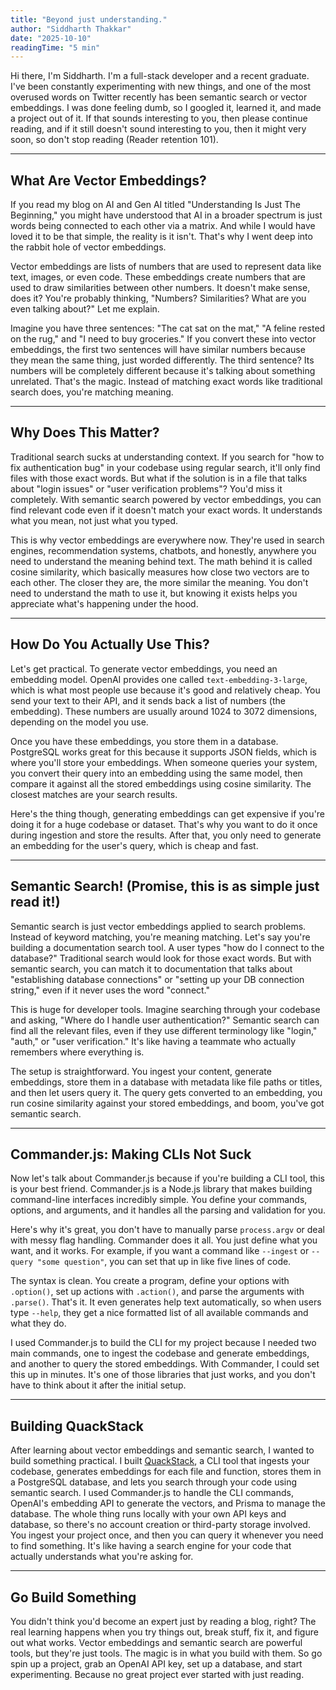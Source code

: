 ```yaml
---
title: "Beyond just understanding."
author: "Siddharth Thakkar"
date: "2025-10-10"
readingTime: "5 min"
---
```


Hi there, I'm Siddharth. I'm a full-stack developer and a recent graduate. I've been constantly experimenting with new things, and one of the most overused words on Twitter recently has been semantic search or vector embeddings. I was done feeling dumb, so I googled it, learned it, and made a project out of it. If that sounds interesting to you, then please continue reading, and if it still doesn't sound interesting to you, then it might very soon, so don't stop reading (Reader retention 101).

---

## What Are Vector Embeddings?

If you read my blog on AI and Gen AI titled "Understanding Is Just The Beginning," you might have understood that AI in a broader spectrum is just words being connected to each other via a matrix. And while I would have loved it to be that simple, the reality is it isn't. That's why I went deep into the rabbit hole of vector embeddings.

Vector embeddings are lists of numbers that are used to represent data like text, images, or even code. These embeddings create numbers that are used to draw similarities between other numbers. It doesn't make sense, does it? You're probably thinking, "Numbers? Similarities? What are you even talking about?" Let me explain.

Imagine you have three sentences: "The cat sat on the mat," "A feline rested on the rug," and "I need to buy groceries." If you convert these into vector embeddings, the first two sentences will have similar numbers because they mean the same thing, just worded differently. The third sentence? Its numbers will be completely different because it's talking about something unrelated. That's the magic. Instead of matching exact words like traditional search does, you're matching meaning.

---

## Why Does This Matter?

Traditional search sucks at understanding context. If you search for "how to fix authentication bug" in your codebase using regular search, it'll only find files with those exact words. But what if the solution is in a file that talks about "login issues" or "user verification problems"? You'd miss it completely. With semantic search powered by vector embeddings, you can find relevant code even if it doesn't match your exact words. It understands what you mean, not just what you typed.

This is why vector embeddings are everywhere now. They're used in search engines, recommendation systems, chatbots, and honestly, anywhere you need to understand the meaning behind text. The math behind it is called cosine similarity, which basically measures how close two vectors are to each other. The closer they are, the more similar the meaning. You don't need to understand the math to use it, but knowing it exists helps you appreciate what's happening under the hood.

---

## How Do You Actually Use This?

Let's get practical. To generate vector embeddings, you need an embedding model. OpenAI provides one called `text-embedding-3-large`, which is what most people use because it's good and relatively cheap. You send your text to their API, and it sends back a list of numbers (the embedding). These numbers are usually around 1024 to 3072 dimensions, depending on the model you use.

Once you have these embeddings, you store them in a database. PostgreSQL works great for this because it supports JSON fields, which is where you'll store your embeddings. When someone queries your system, you convert their query into an embedding using the same model, then compare it against all the stored embeddings using cosine similarity. The closest matches are your search results.

Here's the thing though, generating embeddings can get expensive if you're doing it for a huge codebase or dataset. That's why you want to do it once during ingestion and store the results. After that, you only need to generate an embedding for the user's query, which is cheap and fast.

---

## Semantic Search! (Promise, this is as simple just read it!)

Semantic search is just vector embeddings applied to search problems. Instead of keyword matching, you're meaning matching. Let's say you're building a documentation search tool. A user types "how do I connect to the database?" Traditional search would look for those exact words. But with semantic search, you can match it to documentation that talks about "establishing database connections" or "setting up your DB connection string," even if it never uses the word "connect."

This is huge for developer tools. Imagine searching through your codebase and asking, "Where do I handle user authentication?" Semantic search can find all the relevant files, even if they use different terminology like "login," "auth," or "user verification." It's like having a teammate who actually remembers where everything is.

The setup is straightforward. You ingest your content, generate embeddings, store them in a database with metadata like file paths or titles, and then let users query it. The query gets converted to an embedding, you run cosine similarity against your stored embeddings, and boom, you've got semantic search.

---

## Commander.js: Making CLIs Not Suck

Now let's talk about Commander.js because if you're building a CLI tool, this is your best friend. Commander.js is a Node.js library that makes building command-line interfaces incredibly simple. You define your commands, options, and arguments, and it handles all the parsing and validation for you.

Here's why it's great, you don't have to manually parse `process.argv` or deal with messy flag handling. Commander does it all. You just define what you want, and it works. For example, if you want a command like `--ingest` or `--query "some question"`, you can set that up in like five lines of code.

The syntax is clean. You create a program, define your options with `.option()`, set up actions with `.action()`, and parse the arguments with `.parse()`. That's it. It even generates help text automatically, so when users type `--help`, they get a nice formatted list of all available commands and what they do.

I used Commander.js to build the CLI for my project because I needed two main commands, one to ingest the codebase and generate embeddings, and another to query the stored embeddings. With Commander, I could set this up in minutes. It's one of those libraries that just works, and you don't have to think about it after the initial setup.

---

## Building QuackStack

After learning about vector embeddings and semantic search, I wanted to build something practical. I built [QuackStack](https://github.com/woustachemax/QuackStack), a CLI tool that ingests your codebase, generates embeddings for each file and function, stores them in a PostgreSQL database, and lets you search through your code using semantic search. I used Commander.js to handle the CLI commands, OpenAI's embedding API to generate the vectors, and Prisma to manage the database. The whole thing runs locally with your own API keys and database, so there's no account creation or third-party storage involved. You ingest your project once, and then you can query it whenever you need to find something. It's like having a search engine for your code that actually understands what you're asking for.

---

## Go Build Something

You didn't think you'd become an expert just by reading a blog, right? The real learning happens when you try things out, break stuff, fix it, and figure out what works. Vector embeddings and semantic search are powerful tools, but they're just tools. The magic is in what you build with them. So go spin up a project, grab an OpenAI API key, set up a database, and start experimenting. Because no great project ever started with just reading.
